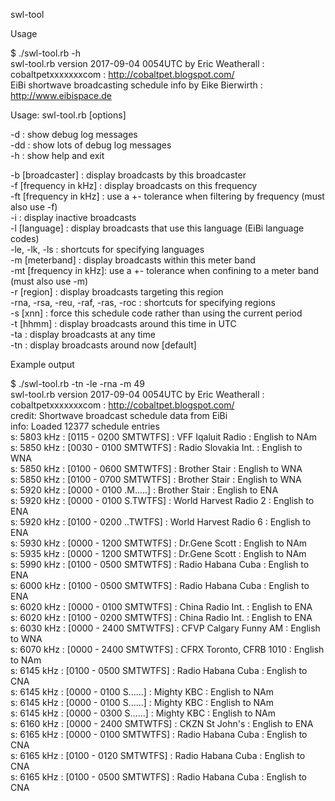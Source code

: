 swl-tool

Usage

$ ./swl-tool.rb -h  
swl-tool.rb version 2017-09-04 0054UTC by Eric Weatherall : cobaltpetxxxxxxxcom : http://cobaltpet.blogspot.com/  
EiBi shortwave broadcasting schedule info by Eike Bierwirth : http://www.eibispace.de

Usage: swl-tool.rb [options]

  -d  : show debug log messages  
  -dd : show lots of debug log messages  
  -h  : show help and exit

  -b [broadcaster] : display broadcasts by this broadcaster  
  -f [frequency in kHz] : display broadcasts on this frequency  
  -ft [frequency in kHz] : use a +- tolerance when filtering by frequency (must also use -f)  
  -i : display inactive broadcasts  
  -l [language] : display broadcasts that use this language (EiBi language codes)  
  -le, -lk, -ls : shortcuts for specifying languages  
  -m [meterband] : display broadcasts within this meter band  
  -mt [frequency in kHz]: use a +- tolerance when confining to a meter band (must also use -m)  
  -r [region] : display broadcasts targeting this region  
  -rna, -rsa, -reu, -raf, -ras, -roc : shortcuts for specifying regions  
  -s [xnn] : force this schedule code rather than using the current period  
  -t [hhmm] : display broadcasts around this time in UTC  
  -ta : display broadcasts at any time  
  -tn : display broadcasts around now [default]

Example output

$ ./swl-tool.rb -tn -le -rna -m 49  
swl-tool.rb version 2017-09-04 0054UTC by Eric Weatherall : cobaltpetxxxxxxxcom : http://cobaltpet.blogspot.com/  
credit: Shortwave broadcast schedule data from EiBi  
info: Loaded 12377 schedule entries  
s:  5803 kHz : [0115 - 0200 SMTWTFS] : VFF Iqaluit Radio : English to NAm  
s:  5850 kHz : [0030 - 0100 SMTWTFS] : Radio Slovakia Int. : English to WNA  
s:  5850 kHz : [0100 - 0600 SMTWTFS] : Brother Stair : English to WNA  
s:  5850 kHz : [0100 - 0700 SMTWTFS] : Brother Stair : English to WNA  
s:  5920 kHz : [0000 - 0100 .M.....] : Brother Stair : English to ENA  
s:  5920 kHz : [0000 - 0100 S.TWTFS] : World Harvest Radio 2 : English to ENA  
s:  5920 kHz : [0100 - 0200 ..TWTFS] : World Harvest Radio 6 : English to ENA  
s:  5930 kHz : [0000 - 1200 SMTWTFS] : Dr.Gene Scott : English to NAm  
s:  5935 kHz : [0000 - 1200 SMTWTFS] : Dr.Gene Scott : English to NAm  
s:  5990 kHz : [0100 - 0500 SMTWTFS] : Radio Habana Cuba : English to ENA  
s:  6000 kHz : [0100 - 0500 SMTWTFS] : Radio Habana Cuba : English to ENA  
s:  6020 kHz : [0000 - 0100 SMTWTFS] : China Radio Int. : English to ENA  
s:  6020 kHz : [0100 - 0200 SMTWTFS] : China Radio Int. : English to ENA  
s:  6030 kHz : [0000 - 2400 SMTWTFS] : CFVP Calgary Funny AM : English to WNA  
s:  6070 kHz : [0000 - 2400 SMTWTFS] : CFRX Toronto, CFRB 1010 : English to NAm  
s:  6145 kHz : [0100 - 0500 SMTWTFS] : Radio Habana Cuba : English to CNA  
s:  6145 kHz : [0000 - 0100 S......] : Mighty KBC : English to NAm  
s:  6145 kHz : [0000 - 0100 S......] : Mighty KBC : English to NAm  
s:  6145 kHz : [0000 - 0300 S......] : Mighty KBC : English to NAm  
s:  6160 kHz : [0000 - 2400 SMTWTFS] : CKZN St John's : English to ENA  
s:  6165 kHz : [0000 - 0100 SMTWTFS] : Radio Habana Cuba : English to CNA  
s:  6165 kHz : [0100 - 0120 SMTWTFS] : Radio Habana Cuba : English to CNA  
s:  6165 kHz : [0100 - 0500 SMTWTFS] : Radio Habana Cuba : English to CNA
